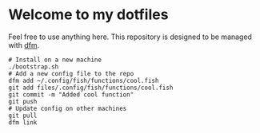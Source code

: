 # Welcome to my dotfiles

Feel free to use anything here. This repository is designed to be managed with [dfm](https://github.com/CGamesPlay/dfm).

```
# Install on a new machine
./bootstrap.sh
# Add a new config file to the repo
dfm add ~/.config/fish/functions/cool.fish
git add files/.config/fish/functions/cool.fish
git commit -m "Added cool function"
git push
# Update config on other machines
git pull
dfm link
```

